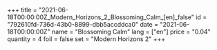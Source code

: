 +++
title = "2021-06-18T00:00:00Z_Modern_Horizons_2_Blossoming_Calm_[en]_false"
id = "792610fd-736d-43b0-8899-dbb5accddca0"
date = "2021-06-18T00:00:00Z"
name = "Blossoming Calm"
lang = ["en"]
price = "0.04"
quantity = 4
foil = false
set = "Modern Horizons 2"
+++
